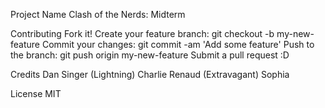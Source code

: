 Project Name
Clash of the Nerds: Midterm

Contributing
Fork it!
Create your feature branch: git checkout -b my-new-feature
Commit your changes: git commit -am 'Add some feature'
Push to the branch: git push origin my-new-feature
Submit a pull request :D

Credits
Dan Singer (Lightning)
Charlie Renaud (Extravagant)
Sophia

License
MIT